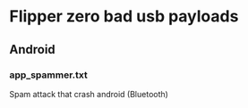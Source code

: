 # Flipper zero bad usb payloads

## Android
### app_spammer.txt
Spam attack that crash android
(Bluetooth)
